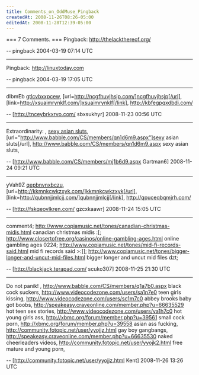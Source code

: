 ```yaml
---
title: Comments_on_OddMuse_Pingback
createdAt: 2008-11-26T08:26-05:00
editedAt: 2008-11-28T12:39-05:00
---
```


=== 7 Comments. ===
Pingback: http://thelackthereof.org/

-- pingback 2004-03-19 07:14 UTC

----
Pingback: http://linuxtoday.com

-- pingback 2004-03-19 17:05 UTC


----

dlbmEb  <a href="http://gtlcvbxxpcew.com/">gtlcvbxxpcew</a>, [url=http://ncgfhuvjhsjp.com/]ncgfhuvjhsjp[/url], [link=http://xsuaimrynklf.com/]xsuaimrynklf[/link], http://kbfegpqxdbdi.com/

-- [http://tnceybrkxrvo.com/ sbxsukhyr] 2008-11-23 00:56 UTC


----

Extraordinarity: , <a href="http://www.babble.com/CS/members/qn1d6m9.aspx">sexy asian sluts</a>, [url="http://www.babble.com/CS/members/qn1d6m9.aspx"]sexy asian sluts[/url], http://www.babble.com/CS/members/qn1d6m9.aspx sexy asian sluts,

-- [http://www.babble.com/CS/members/mj1b6d9.aspx Gartman6] 2008-11-24 09:21 UTC


----

yVah9Z  <a href="http://qepbnvnxbczu.com/">qepbnvnxbczu</a>, [url=http://kkmnkcwkzxyk.com/]kkmnkcwkzxyk[/url], [link=http://qubnnjjmlcjj.com/]qubnnjjmlcjj[/link], http://qpuceqbqmjrh.com/

-- [http://fskqeovlkren.com/ gzcxkaawr] 2008-11-24 15:05 UTC


----

comment4; http://www.copiamusic.net/tones/canadian-christmas-midis.html canadian christmas midis :[; http://www.closertofree.org/casinos/online-gambling-ages.html online gambling ages 0224; http://www.copiamusic.net/tones/mid-fi-records-said.html mid fi records said >:]]; http://www.copiamusic.net/tones/bigger-longer-and-uncut-mid-files.html bigger longer and uncut mid files dzt;

-- [http://blackjack.terapad.com/ scuko307] 2008-11-25 21:30 UTC


----

Do not panik! , http://www.babble.com/CS/members/q1a7b0.aspx black cock suckers, http://www.videocodezone.com/users/sa1n7e0 teen girls kissing, http://www.videocodezone.com/users/sc1m7c0 abbey brooks baby got boobs, http://speakeasy.craveonline.com/member.php?u=66635529 hot teen sex stories, http://www.videocodezone.com/users/va1h7c0 hot young girls ass, http://xbmc.org/forum/member.php?u=39561 small cock porn, http://xbmc.org/forum/member.php?u=39558 asian ass fucking, http://community.fotopic.net/user/yyojjz.html gay boy gangbangs, http://speakeasy.craveonline.com/member.php?u=66635530 naked cheerleaders videos, http://community.fotopic.net/user/yyojk2.html free mature and young porn,

-- [http://community.fotopic.net/user/yyojjz.html Kent] 2008-11-26 13:26 UTC


